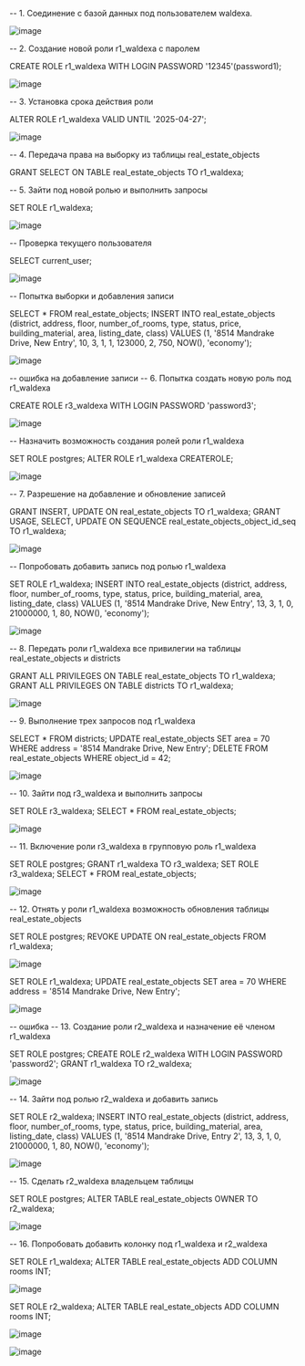 -- 1. Соединение с базой данных под пользователем waldexa.

 ![image](https://github.com/user-attachments/assets/537c8b8c-6497-4536-91e8-ed2dd89824ac)

-- 2. Создание новой роли r1_waldexa с паролем

CREATE ROLE r1_waldexa WITH LOGIN PASSWORD '12345'(password1);

 ![image](https://github.com/user-attachments/assets/6d113e48-70ba-4d11-bf59-a863ed7022f5)

-- 3. Установка срока действия роли

ALTER ROLE r1_waldexa VALID UNTIL '2025-04-27';

 ![image](https://github.com/user-attachments/assets/012fd5bd-5e45-46a0-a4bf-c0cd56cc555c)

-- 4. Передача права на выборку из таблицы real_estate_objects

GRANT SELECT ON TABLE real_estate_objects TO r1_waldexa;

-- 5. Зайти под новой ролью и выполнить запросы

SET ROLE r1_waldexa;

 ![image](https://github.com/user-attachments/assets/958f5793-3bed-4de2-901c-a6e0d83347b3)

-- Проверка текущего пользователя

SELECT current_user;

 ![image](https://github.com/user-attachments/assets/49fcccc6-1f43-48d1-a605-8da55facd980)

-- Попытка выборки и добавления записи

SELECT * FROM real_estate_objects;
INSERT INTO real_estate_objects (district, address, floor, number_of_rooms, type, status, price, building_material, area, listing_date, class) 
VALUES (1, '8514 Mandrake Drive, New Entry', 10, 3, 1, 1, 123000, 2, 750, NOW(), 'economy');

 ![image](https://github.com/user-attachments/assets/088cd438-6d3b-4b03-afd0-c9a9fc662f15)

-- ошибка на добавление записи
-- 6. Попытка создать новую роль под r1_waldexa

CREATE ROLE r3_waldexa WITH LOGIN PASSWORD 'password3';

 ![image](https://github.com/user-attachments/assets/df1f904f-3081-4046-8b3b-e1841b88d52f)

-- Назначить возможность создания ролей роли r1_waldexa

SET ROLE postgres;
ALTER ROLE r1_waldexa CREATEROLE;

 ![image](https://github.com/user-attachments/assets/495c9b8e-e0d6-411e-8512-6ffa256bb20d)

-- 7. Разрешение на добавление и обновление записей

GRANT INSERT, UPDATE ON real_estate_objects TO r1_waldexa;
GRANT USAGE, SELECT, UPDATE ON SEQUENCE real_estate_objects_object_id_seq TO r1_waldexa;

 ![image](https://github.com/user-attachments/assets/d61e527a-d07a-451c-a2b8-289906f3dccf)

-- Попробовать добавить запись под ролью r1_waldexa

SET ROLE r1_waldexa;
INSERT INTO real_estate_objects (district, address, floor, number_of_rooms, type, status, price, building_material, area, listing_date, class) 
VALUES (1, '8514 Mandrake Drive, New Entry', 13, 3, 1, 0, 21000000, 1, 80, NOW(), 'economy');

 ![image](https://github.com/user-attachments/assets/4742a7c4-ce53-4973-baa1-6bfb61581049)

-- 8. Передать роли r1_waldexa все привилегии на таблицы real_estate_objects и districts

GRANT ALL PRIVILEGES ON TABLE real_estate_objects TO r1_waldexa;
GRANT ALL PRIVILEGES ON TABLE districts TO r1_waldexa;

 ![image](https://github.com/user-attachments/assets/457336bb-2c83-4dd4-a53e-604a991e03bd)

-- 9. Выполнение трех запросов под r1_waldexa

SELECT * FROM districts;
UPDATE real_estate_objects SET area = 70 WHERE address = '8514 Mandrake Drive, New Entry';
DELETE FROM real_estate_objects WHERE object_id = 42;

 ![image](https://github.com/user-attachments/assets/73c0608b-d784-4bce-ada9-34c5b2f972b9)

-- 10. Зайти под r3_waldexa и выполнить запросы

SET ROLE r3_waldexa;
SELECT * FROM real_estate_objects;

 ![image](https://github.com/user-attachments/assets/32b4cca2-cf5a-4e6d-b0f3-8f6d09aa3291)

-- 11. Включение роли r3_waldexa в групповую роль r1_waldexa

SET ROLE postgres;
GRANT r1_waldexa TO r3_waldexa;
SET ROLE r3_waldexa;
SELECT * FROM real_estate_objects;

 ![image](https://github.com/user-attachments/assets/3e35930d-bf1f-4ef2-b5a7-6f5235136fce)

-- 12. Отнять у роли r1_waldexa возможность обновления таблицы real_estate_objects

SET ROLE postgres;
REVOKE UPDATE ON real_estate_objects FROM r1_waldexa;

 ![image](https://github.com/user-attachments/assets/97b1dd0e-ead1-40f9-bba7-744b4f1e6b8e)

SET ROLE r1_waldexa;
UPDATE real_estate_objects SET area = 70 WHERE address = '8514 Mandrake Drive, New Entry';

 ![image](https://github.com/user-attachments/assets/dfcd90b8-2bea-4113-8002-bc716c472efe)
 
-- ошибка
-- 13. Создание роли r2_waldexa и назначение её членом r1_waldexa

SET ROLE postgres;
CREATE ROLE r2_waldexa WITH LOGIN PASSWORD 'password2';
GRANT r1_waldexa TO r2_waldexa;

 ![image](https://github.com/user-attachments/assets/70b8efd9-3673-41c5-9c8d-fcacad49d3f3)

-- 14. Зайти под ролью r2_waldexa и добавить запись

SET ROLE r2_waldexa;
INSERT INTO real_estate_objects (district, address, floor, number_of_rooms, type, status, price, building_material, area, listing_date, class) 
VALUES (1, '8514 Mandrake Drive, Entry 2', 13, 3, 1, 0, 21000000, 1, 80, NOW(), 'economy');

 ![image](https://github.com/user-attachments/assets/613659f5-fb9a-42b3-88cf-0a31bfa40207)

-- 15. Сделать r2_waldexa владельцем таблицы

SET ROLE postgres;
ALTER TABLE real_estate_objects OWNER TO r2_waldexa;

 ![image](https://github.com/user-attachments/assets/a6ce05f7-c806-46d4-953a-102471db40e2)

-- 16. Попробовать добавить колонку под r1_waldexa и r2_waldexa

SET ROLE r1_waldexa;
ALTER TABLE real_estate_objects ADD COLUMN rooms INT;

 ![image](https://github.com/user-attachments/assets/8fb1703d-1261-46b5-90a4-dfac05150910)

SET ROLE r2_waldexa;
ALTER TABLE real_estate_objects ADD COLUMN rooms INT;

 ![image](https://github.com/user-attachments/assets/091436e5-07f9-4ba5-b830-31103bcd37fd)

![image](https://github.com/user-attachments/assets/d40bcf16-32f1-4f94-ab76-f3c4ec4e0525)

 
